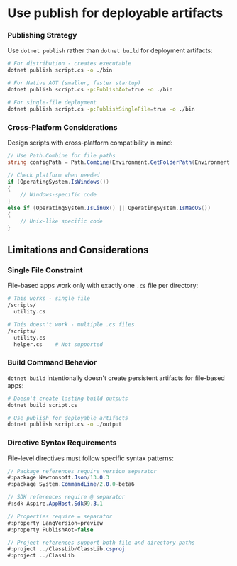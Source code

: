 # Use publish for deployable artifacts
### Publishing Strategy

Use `dotnet publish` rather than `dotnet build` for deployment artifacts:

```bash
# For distribution - creates executable
dotnet publish script.cs -o ./bin

# For Native AOT (smaller, faster startup)
dotnet publish script.cs -p:PublishAot=true -o ./bin

# For single-file deployment
dotnet publish script.cs -p:PublishSingleFile=true -o ./bin
```

### Cross-Platform Considerations

Design scripts with cross-platform compatibility in mind:

```csharp
// Use Path.Combine for file paths
string configPath = Path.Combine(Environment.GetFolderPath(Environment.SpecialFolder.ApplicationData), "myapp", "config.json");

// Check platform when needed
if (OperatingSystem.IsWindows())
{
    // Windows-specific code
}
else if (OperatingSystem.IsLinux() || OperatingSystem.IsMacOS())
{
    // Unix-like specific code
}
```

## Limitations and Considerations

### Single File Constraint

File-based apps work only with exactly one `.cs` file per directory:

```bash
# This works - single file
/scripts/
  utility.cs

# This doesn't work - multiple .cs files
/scripts/
  utility.cs
  helper.cs    # Not supported
```

### Build Command Behavior

`dotnet build` intentionally doesn't create persistent artifacts for file-based apps:

```bash
# Doesn't create lasting build outputs
dotnet build script.cs

# Use publish for deployable artifacts
dotnet publish script.cs -o ./output
```

### Directive Syntax Requirements

File-level directives must follow specific syntax patterns:

```csharp
// Package references require version separator
#:package Newtonsoft.Json/13.0.3
#:package System.CommandLine/2.0.0-beta6

// SDK references require @ separator
#:sdk Aspire.AppHost.Sdk@9.3.1

// Properties require = separator
#:property LangVersion=preview
#:property PublishAot=false

// Project references support both file and directory paths
#:project ../ClassLib/ClassLib.csproj
#:project ../ClassLib
```
